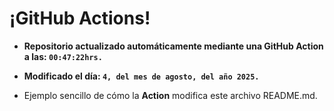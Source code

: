 # ¡GitHub Actions!
* **Repositorio actualizado automáticamente mediante una GitHub Action a las: `00:47:22hrs.`**
* **Modificado el día: `4, del mes de agosto, del año 2025.`**

* Ejemplo sencillo de cómo la **Action** modifica este archivo README.md.
